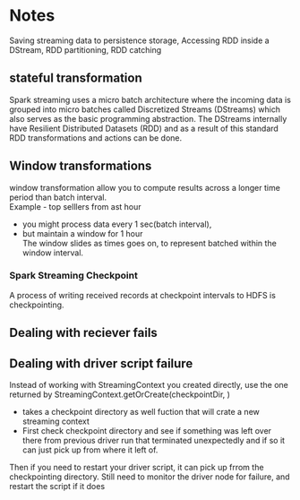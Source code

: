 # Notes
Saving streaming data to persistence storage, Accessing RDD inside a DStream, RDD partitioning, RDD catching

## stateful transformation
Spark streaming uses a micro batch architecture where the incoming data is grouped into micro batches 
called Discretized Streams (DStreams) which also serves as the basic programming abstraction. 
The DStreams internally have Resilient Distributed Datasets (RDD) and as a result of this standard 
RDD transformations and actions can be done.


## Window transformations 
window transformation allow you to compute results across a longer time period than batch interval. \
Example - top selllers from ast hour
- you might process data every 1 sec(batch interval),
- but maintain a window for 1 hour \
The window slides as times goes on, to represent batched within the window interval.

### Spark Streaming Checkpoint
A process of writing received records at checkpoint intervals to HDFS is checkpointing. 

## Dealing with reciever fails

## Dealing with driver script failure
Instead of working with StreamingContext you created directly, use the one returned by
StreamingContext.getOrCreate(checkpointDir, <function that create a new StreamingContext>)
 - takes a checkpoint directory as well fuction that will crate a new streaming context
 - First check checkpoint directory and see if something was left over there from previous driver run that 
   terminated unexpectedly and if so it can just pick up from where it left of.

Then if you need to restart your driver script, it can pick up frrom the checkpointing directory.
Still need to monitor the driver node for failure, and restart the script if it does
